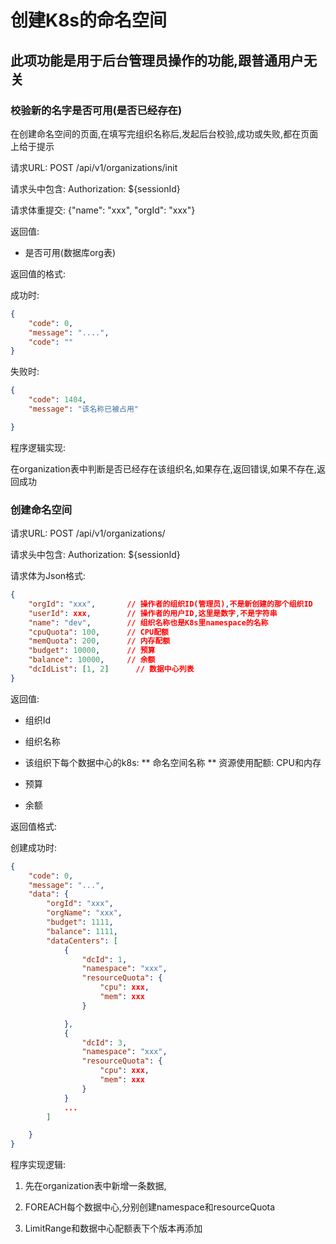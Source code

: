 创建K8s的命名空间
===============

此项功能是用于后台管理员操作的功能,跟普通用户无关
----------------------------

### 校验新的名字是否可用(是否已经存在)

在创建命名空间的页面,在填写完组织名称后,发起后台校验,成功或失败,都在页面上给于提示

请求URL: POST /api/v1/organizations/init

请求头中包含: Authorization: ${sessionId}

请求体重提交: {"name": "xxx", "orgId": "xxx"}

返回值:

* 是否可用(数据库org表)

返回值的格式:

成功时:
```json
{
    "code": 0,
    "message": "....",
    "code": ""
}
```

失败时:
```json
{
    "code": 1404,
    "message": "该名称已被占用"

}
```

程序逻辑实现:

在organization表中判断是否已经存在该组织名,如果存在,返回错误,如果不存在,返回成功


### 创建命名空间

请求URL: POST /api/v1/organizations/

请求头中包含: Authorization: ${sessionId}

请求体为Json格式:
```json
{
    "orgId": "xxx",       // 操作者的组织ID(管理员),不是新创建的那个组织ID
    "userId": xxx,        // 操作者的用户ID,这里是数字,不是字符串
    "name": "dev",        // 组织名称也是K8s里namespace的名称
    "cpuQuota": 100,      // CPU配额
    "memQuota": 200,      // 内存配额
    "budget": 10000,      // 预算
    "balance": 10000,     // 余额
    "dcIdList": [1, 2]      // 数据中心列表
}
```

返回值:

* 组织Id

* 组织名称

* 该组织下每个数据中心的k8s:
    ** 命名空间名称
    ** 资源使用配额: CPU和内存

* 预算

* 余额

返回值格式:

创建成功时:
```json
{
    "code": 0,
    "message": "...",
    "data": {
        "orgId": "xxx",
        "orgName": "xxx",
        "budget": 1111,
        "balance": 1111,
        "dataCenters": [
            {
                "dcId": 1,
                "namespace": "xxx",
                "resourceQuota": {
                    "cpu": xxx,
                    "mem": xxx
                }

            },
            {
                "dcId": 3,
                "namespace": "xxx",
                "resourceQuota": {
                    "cpu": xxx,
                    "mem": xxx
                }
            }
            ...
        ]

    }
}
```

程序实现逻辑:

1. 先在organization表中新增一条数据,

2. FOREACH每个数据中心,分别创建namespace和resourceQuota

3. LimitRange和数据中心配额表下个版本再添加